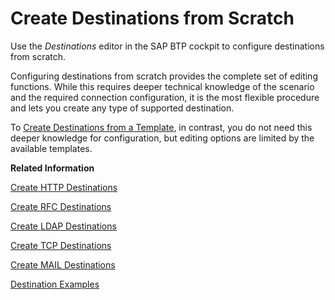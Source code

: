 <!-- loio5eba6234a0e143fdacd8535f44c315c5 -->

# Create Destinations from Scratch

Use the *Destinations* editor in the SAP BTP cockpit to configure destinations from scratch.

Configuring destinations from scratch provides the complete set of editing functions. While this requires deeper technical knowledge of the scenario and the required connection configuration, it is the most flexible procedure and lets you create any type of supported destination.

To [Create Destinations from a Template](create-destinations-from-a-template-ef56ea0.md), in contrast, you do not need this deeper knowledge for configuration, but editing options are limited by the available templates.

**Related Information**  


[Create HTTP Destinations](create-http-destinations-783fa1c.md "Create HTTP destinations in the Destinations editor (SAP BTP cockpit).")

[Create RFC Destinations](create-rfc-destinations-9b3cc68.md "How to create RFC destinations in the Destinations editor (SAP BTP cockpit).")

[Create LDAP Destinations](create-ldap-destinations-2d11ff6.md "Create LDAP destinations in the Destinations editor (SAP BTP cockpit).")

[Create TCP Destinations](create-tcp-destinations-fe8306a.md "Create TCP destinations in the Destinations editor (SAP BTP cockpit).")

[Create MAIL Destinations](create-mail-destinations-6442cb4.md "Create MAIL destinations in the Destinations editor (SAP BTP cockpit).")

[Destination Examples](destination-examples-3a2d575.md "Find configuration examples for HTTP and RFC destinations in SAP BTP, using different authentication types.")


